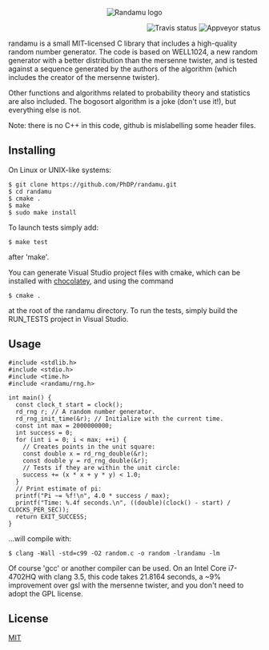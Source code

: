 <p align='center'>
  <img src='http://phdp.github.io/images/randamu.png' alt='Randamu logo'/>
</p>

<p align='right'>
  <img src='https://travis-ci.org/PhDP/randamu.svg?branch=master' alt='Travis status'/>
  <img src='https://ci.appveyor.com/api/projects/status/9nqqxwsbdufa2wfj/branch/master' alt='Appveyor status'/>
</p>

randamu is a small MIT-licensed C library that includes a high-quality random
number generator. The code is based on WELL1024, a new random generator with a
better distribution than the mersenne twister, and is tested against a sequence
generated by the authors of the algorithm (which includes the creator of the
mersenne twister).

Other functions and algorithms related to probability theory and statistics are
also included. The bogosort algorithm is a joke (don't use it!), but everything
else is not.

Note: there is no C++ in this code, github is mislabelling some header files.

Installing
----------
On Linux or UNIX-like systems:

    $ git clone https://github.com/PhDP/randamu.git
    $ cd randamu
    $ cmake .
    $ make
    $ sudo make install

To launch tests simply add:

    $ make test

after 'make'.

You can generate Visual Studio project files with cmake, which can 
be installed with [chocolatey](https://chocolatey.org/), and using the
command

    $ cmake .

at the root of the randamu directory. To run the tests, simply build
the RUN_TESTS project in Visual Studio.

Usage
-----
    #include <stdlib.h>
    #include <stdio.h>
    #include <time.h>
    #include <randamu/rng.h>

    int main() {
      const clock_t start = clock();
      rd_rng r; // A random number generator.
      rd_rng_init_time(&r); // Initialize with the current time.
      const int max = 2000000000;
      int success = 0;
      for (int i = 0; i < max; ++i) {
        // Creates points in the unit square:
        const double x = rd_rng_double(&r);
        const double y = rd_rng_double(&r);
        // Tests if they are within the unit circle:
        success += (x * x + y * y) < 1.0;
      }
      // Print estimate of pi:
      printf("Pi ~= %f!\n", 4.0 * success / max);
      printf("Time: %.4f seconds.\n", ((double)(clock() - start) / CLOCKS_PER_SEC));
      return EXIT_SUCCESS;
    }

...will compile with:

    $ clang -Wall -std=c99 -O2 random.c -o random -lrandamu -lm

Of course 'gcc' or another compiler can be used. On an Intel Core i7-4702HQ
with clang 3.5, this code takes 21.8164 seconds, a ~9% improvement over gsl
with the mersenne twister, and you don't need to adopt the GPL license.

License
-------
[MIT](http://opensource.org/licenses/MIT)

